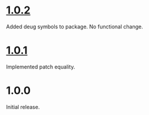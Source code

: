 # [1.0.2](https://github.com/gregsdennis/json-everything/pull/45)

Added deug symbols to package.  No functional change.

# [1.0.1](https://github.com/gregsdennis/json-everything/pull/26)

Implemented patch equality.

# 1.0.0

Initial release.
